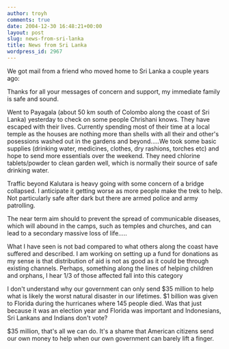 ```yaml
---
author: troyh
comments: true
date: 2004-12-30 16:48:21+00:00
layout: post
slug: news-from-sri-lanka
title: News from Sri Lanka
wordpress_id: 2967
---
```


We got mail from a friend who moved home to Sri Lanka a couple years ago:

Thanks for all your messages of concern and support, my immediate family is safe and sound.
  

Went to Payagala (about 50 km south of Colombo along the coast of Sri Lanka) yesterday to check on some people Chrishani knows. They have escaped with their lives. Currently spending most of their time at a local temple as the houses are nothing more than shells with all their and other's posessions washed out in the gardens and beyond.....We took some basic supplies (drinking water, medicines, clothes, dry rashions, torches etc) and hope to send more essentials over the weekend. They need chlorine tablets/powder to clean garden well, which is normally their source of safe drinking water.
  

Traffic beyond Kalutara is heavy going with some concern of a bridge collapsed. I anticipate it getting worse as more people make the trek to help. Not particularly safe after dark but there are armed police and army patrolling.
  

The near term aim should to prevent the spread of communicable diseases, which will abound in the camps, such as temples and churches, and can lead to a secondary massive loss of life.....
  

What I have seen is not bad compared to what others along the coast have suffered and described. I am working on setting up a fund for donations as my sense is that distribution of aid is not as good as it could be through existing channels. Perhaps, something along the lines of helping children and orphans, I hear 1/3 of those affected fall into this category


I don't understand why our government can only send $35 million to help what is likely the worst natural disaster in our lifetimes. $1 billion was given to Florida during the hurricanes where 145 people died. Was that just because it was an election year and Florida was important and Indonesians, Sri Lankans and Indians don't vote?

$35 million, that's all we can do. It's a shame that American citizens send our own money to help when our own government can barely lift a finger.
